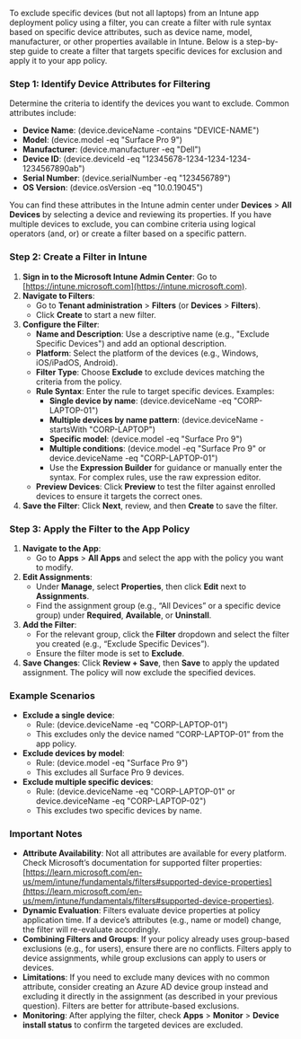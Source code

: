 To exclude specific devices (but not all laptops) from an Intune app deployment policy using a filter, you can create a filter with rule syntax based on specific device attributes, such as device name, model, manufacturer, or other properties available in Intune. Below is a step-by-step guide to create a filter that targets specific devices for exclusion and apply it to your app policy.

### Step 1: Identify Device Attributes for Filtering

Determine the criteria to identify the devices you want to exclude. Common attributes include:

- **Device Name**: (device.deviceName -contains "DEVICE-NAME")
- **Model**: (device.model -eq "Surface Pro 9")
- **Manufacturer**: (device.manufacturer -eq "Dell")
- **Device ID**: (device.deviceId -eq "12345678-1234-1234-1234-1234567890ab")
- **Serial Number**: (device.serialNumber -eq "123456789")
- **OS Version**: (device.osVersion -eq "10.0.19045")

You can find these attributes in the Intune admin center under **Devices** > **All Devices** by selecting a device and reviewing its properties. If you have multiple devices to exclude, you can combine criteria using logical operators (and, or) or create a filter based on a specific pattern.

### Step 2: Create a Filter in Intune

1. **Sign in to the Microsoft Intune Admin Center**: Go to [https://intune.microsoft.com](https://intune.microsoft.com).
2. **Navigate to Filters**:
    - Go to **Tenant administration** > **Filters** (or **Devices** > **Filters**).
    - Click **Create** to start a new filter.
3. **Configure the Filter**:
    - **Name and Description**: Use a descriptive name (e.g., "Exclude Specific Devices") and add an optional description.
    - **Platform**: Select the platform of the devices (e.g., Windows, iOS/iPadOS, Android).
    - **Filter Type**: Choose **Exclude** to exclude devices matching the criteria from the policy.
    - **Rule Syntax**: Enter the rule to target specific devices. Examples:
        - **Single device by name**: (device.deviceName -eq "CORP-LAPTOP-01")
        - **Multiple devices by name pattern**: (device.deviceName -startsWith "CORP-LAPTOP")
        - **Specific model**: (device.model -eq "Surface Pro 9")
        - **Multiple conditions**: (device.model -eq "Surface Pro 9" or device.deviceName -eq "CORP-LAPTOP-01")
        - Use the **Expression Builder** for guidance or manually enter the syntax. For complex rules, use the raw expression editor.
    - **Preview Devices**: Click **Preview** to test the filter against enrolled devices to ensure it targets the correct ones.
4. **Save the Filter**: Click **Next**, review, and then **Create** to save the filter.

### Step 3: Apply the Filter to the App Policy

1. **Navigate to the App**:
    - Go to **Apps** > **All Apps** and select the app with the policy you want to modify.
2. **Edit Assignments**:
    - Under **Manage**, select **Properties**, then click **Edit** next to **Assignments**.
    - Find the assignment group (e.g., “All Devices” or a specific device group) under **Required**, **Available**, or **Uninstall**.
3. **Add the Filter**:
    - For the relevant group, click the **Filter** dropdown and select the filter you created (e.g., “Exclude Specific Devices”).
    - Ensure the filter mode is set to **Exclude**.
4. **Save Changes**: Click **Review + Save**, then **Save** to apply the updated assignment. The policy will now exclude the specified devices.

### Example Scenarios

- **Exclude a single device**:
    - Rule: (device.deviceName -eq "CORP-LAPTOP-01")
    - This excludes only the device named “CORP-LAPTOP-01” from the app policy.
- **Exclude devices by model**:
    - Rule: (device.model -eq "Surface Pro 9")
    - This excludes all Surface Pro 9 devices.
- **Exclude multiple specific devices**:
    - Rule: (device.deviceName -eq "CORP-LAPTOP-01" or device.deviceName -eq "CORP-LAPTOP-02")
    - This excludes two specific devices by name.

### Important Notes

- **Attribute Availability**: Not all attributes are available for every platform. Check Microsoft’s documentation for supported filter properties: [https://learn.microsoft.com/en-us/mem/intune/fundamentals/filters#supported-device-properties](https://learn.microsoft.com/en-us/mem/intune/fundamentals/filters#supported-device-properties).
- **Dynamic Evaluation**: Filters evaluate device properties at policy application time. If a device’s attributes (e.g., name or model) change, the filter will re-evaluate accordingly.
- **Combining Filters and Groups**: If your policy already uses group-based exclusions (e.g., for users), ensure there are no conflicts. Filters apply to device assignments, while group exclusions can apply to users or devices.
- **Limitations**: If you need to exclude many devices with no common attribute, consider creating an Azure AD device group instead and excluding it directly in the assignment (as described in your previous question). Filters are better for attribute-based exclusions.
- **Monitoring**: After applying the filter, check **Apps** > **Monitor** > **Device install status** to confirm the targeted devices are excluded.
